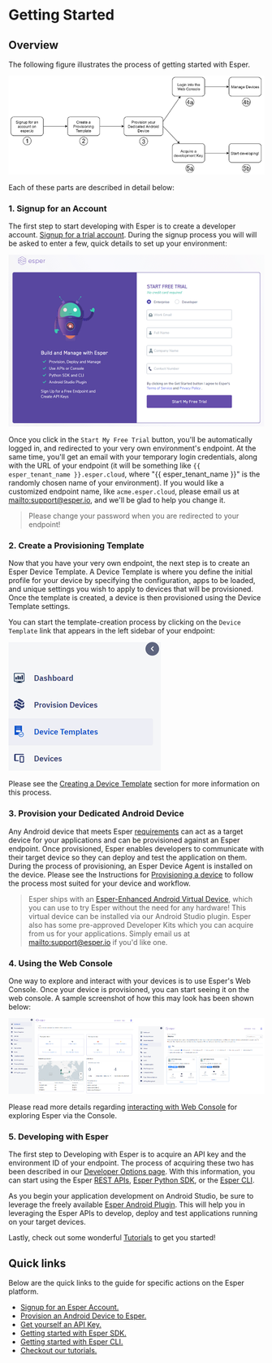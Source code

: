 # Getting Started

## Overview

The following figure illustrates the process of getting started with Esper.

![Esper Setup Overview](./assets/GettingStarted/GettingStartedOverview.png)

Each of these parts are described in detail below:

### 1. Signup for an Account

The first step to start developing with Esper is to create a developer account. [Signup for a trial account](http://www.esper.io/signup). During the signup process you will will be asked to enter a few, quick details to set up your environment:

![Signup screen](./assets/GettingStarted/SingupScreen.png)

Once you click in the `Start My Free Trial` button, you'll be automatically logged in, and redirected to your very own environment's endpoint. At the same time, you'll get an email with your temporary login credentials, along with the URL of your endpoint (it will be something like `{{ esper_tenant_name }}.esper.cloud`, where "{{ esper_tenant_name }}" is the randomly chosen name of your environment). If you would like a customized endpoint name, like `acme.esper.cloud`, please email us at <mailto:support@esper.io>, and we'll be glad to help you change it.

> Please change your password when you are redirected to your endpoint!

### 2. Create a Provisioning Template

Now that you have your very own endpoint, the next step is to create an Esper Device Template. A Device Template is where you define the initial profile for your device by specifying the configuration, apps to be loaded, and unique settings you wish to apply to devices that will be provisioned. Once the template is created, a device is then provisioned using the Device Template settings.

You can start the template-creation process by clicking on the `Device Template` link that appears in the left sidebar of your endpoint:

![Create an Esper Device Template](./assets/GettingStarted/TemplateEntryPoint.png)

Please see the [Creating a Device Template](./console/device-template/index.md) section for more information on this process.

### 3. Provision your Dedicated Android Device

Any Android device that meets Esper [requirements](./requirements.md) can act as a target device for your applications and can be provisioned against an Esper endpoint. Once provisioned, Esper enables developers to communicate with their target device so they can deploy and test the application on them. During the process of provisioning, an Esper Device Agent is installed on the device. Please see the Instructions for [Provisioning a device](./console/device-provisioning/index.md) to follow the process most suited for your device and workflow.

> Esper ships with an [Esper-Enhanced Android Virtual Device](./esperplugin.md#esper-android-virtual-device), which you can use to try Esper without the need for any hardware! This virtual device can be installed via our Android Studio plugin. Esper also has some pre-approved Developer Kits which you can acquire from us for your applications. Simply email us at <mailto:support@esper.io> if you'd like one.

### 4. Using the Web Console

One way to explore and interact with your devices is to use Esper's Web Console. Once your device is provisioned, you can start seeing it on the web console. A sample screenshot of how this may look has been shown below:

![Preview of Web Console](./assets/GettingStarted/WebConsolePreview.png)

Please read more details regarding [interacting with Web Console](./console.md) for exploring Esper via the Console.

### 5. Developing with Esper

The first step to Developing with Esper is to acquire an API key and the environment ID of your endpoint. The process of acquiring these two has been described in our [Developer Options page](./console.md#developer-options). With this information, you can start using the Esper [REST APIs](https://api.esper.io), [Esper Python SDK](./pythonsdk.md), or the [Esper CLI](./espercli.md).

As you begin your application development on Android Studio, be sure to leverage the freely available [Esper Android Plugin](./esperplugin.md). This will help you in leveraging the Esper APIs to develop, deploy and test applications running on your target devices.

Lastly, check out some wonderful [Tutorials](./tutorials.md) to get you started!

## Quick links

Below are the quick links to the guide for specific actions on the Esper platform.

- [Signup for an Esper Account.](http://www.esper.io/signup)
- [Provision an Android Device to Esper.](./console/device-provisioning/index.md)
- [Get yourself an API Key.](./console.md#developer-options)
- [Getting started with Esper SDK.](./pythonsdk.md)
- [Getting started with Esper CLI.](./espercli.md)
- [Checkout our tutorials.](./tutorials.md)
